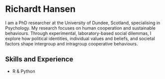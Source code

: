 # Richardt Hansen
I am a PhD researcher at the University of Dundee, Scotland, specialising in Psychology. My research focuses on human cooperation and sustainable behaviours. Through experimental, laboratory-based social dilemmas, I explore
how political identities, individual values and beliefs, and societal factors shape intergroup and intragroup cooperative behaviours. 

## Skills and Experience
* R & Python


